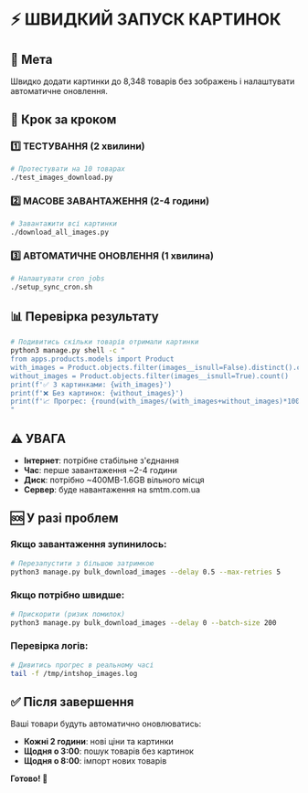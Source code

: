 # ⚡ ШВИДКИЙ ЗАПУСК КАРТИНОК

## 🎯 Мета
Швидко додати картинки до 8,348 товарів без зображень і налаштувати автоматичне оновлення.

## 🚀 Крок за кроком

### 1️⃣ ТЕСТУВАННЯ (2 хвилини)
```bash
# Протестувати на 10 товарах
./test_images_download.py
```

### 2️⃣ МАСОВЕ ЗАВАНТАЖЕННЯ (2-4 години)
```bash
# Завантажити всі картинки
./download_all_images.py
```

### 3️⃣ АВТОМАТИЧНЕ ОНОВЛЕННЯ (1 хвилина)
```bash
# Налаштувати cron jobs
./setup_sync_cron.sh
```

## 📊 Перевірка результату

```bash
# Подивитись скільки товарів отримали картинки
python3 manage.py shell -c "
from apps.products.models import Product
with_images = Product.objects.filter(images__isnull=False).distinct().count()
without_images = Product.objects.filter(images__isnull=True).count()
print(f'✅ З картинками: {with_images}')
print(f'❌ Без картинок: {without_images}')
print(f'📈 Прогрес: {round(with_images/(with_images+without_images)*100, 1)}%')
"
```

## ⚠️ УВАГА
- **Інтернет**: потрібне стабільне з'єднання
- **Час**: перше завантаження ~2-4 години  
- **Диск**: потрібно ~400MB-1.6GB вільного місця
- **Сервер**: буде навантаження на smtm.com.ua

## 🆘 У разі проблем

### Якщо завантаження зупинилось:
```bash
# Перезапустити з більшою затримкою
python3 manage.py bulk_download_images --delay 0.5 --max-retries 5
```

### Якщо потрібно швидше:
```bash
# Прискорити (ризик помилок)
python3 manage.py bulk_download_images --delay 0 --batch-size 200
```

### Перевірка логів:
```bash
# Дивитись прогрес в реальному часі
tail -f /tmp/intshop_images.log
```

## ✅ Після завершення

Ваші товари будуть автоматично оновлюватись:
- **Кожні 2 години**: нові ціни та картинки
- **Щодня о 3:00**: пошук товарів без картинок  
- **Щодня о 8:00**: імпорт нових товарів

**Готово! 🎉**
